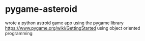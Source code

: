 # pygame-asteroid
wrote a python astroid game app using 
the pygame library https://www.pygame.org/wiki/GettingStarted
using object oriented programming
